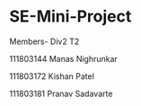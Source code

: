 # SE-Mini-Project
Members- Div2 T2

111803144 Manas Nighrunkar

111803172 Kishan Patel

111803181 Pranav Sadavarte

